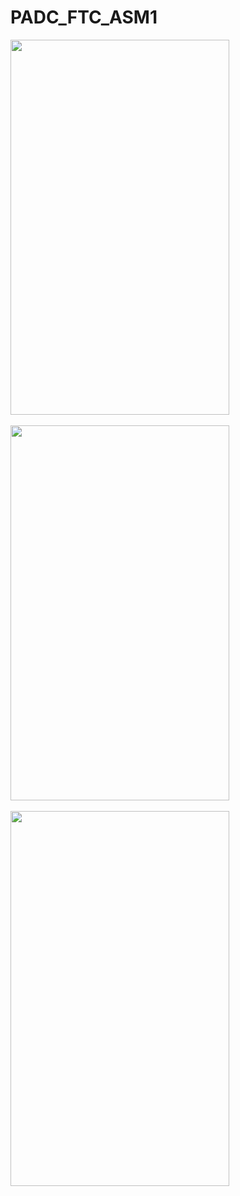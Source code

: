 # PADC_FTC_ASM1

<img src="https://user-images.githubusercontent.com/39668604/52040730-ba0fcb80-2566-11e9-8569-877f738d6244.png" width="350" height="600"/></br></br>
<img src="https://user-images.githubusercontent.com/39668604/52040728-b8de9e80-2566-11e9-828b-15788cc3c5dc.png" width="350" height="600"/> </br></br>
<img src="https://user-images.githubusercontent.com/39668604/52040727-b8de9e80-2566-11e9-97ca-b08fd3847f3e.png" width="350" height="600"/> 

